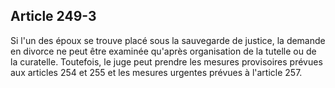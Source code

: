 Article 249-3
----
Si l'un des époux se trouve placé sous la sauvegarde de justice, la demande en
divorce ne peut être examinée qu'après organisation de la tutelle ou de la
curatelle. Toutefois, le juge peut prendre les mesures provisoires prévues aux
articles 254 et 255 et les mesures urgentes prévues à l'article 257.
